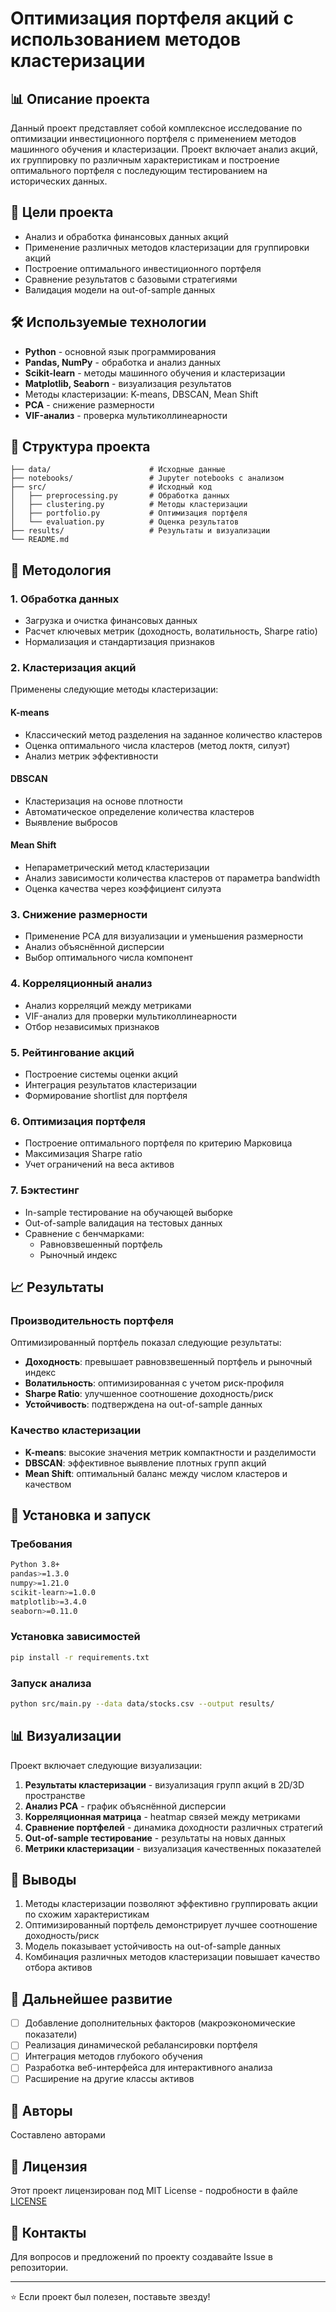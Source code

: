 # Оптимизация портфеля акций с использованием методов кластеризации

## 📊 Описание проекта

Данный проект представляет собой комплексное исследование по оптимизации инвестиционного портфеля с применением методов машинного обучения и кластеризации. Проект включает анализ акций, их группировку по различным характеристикам и построение оптимального портфеля с последующим тестированием на исторических данных.

## 🎯 Цели проекта

- Анализ и обработка финансовых данных акций
- Применение различных методов кластеризации для группировки акций
- Построение оптимального инвестиционного портфеля
- Сравнение результатов с базовыми стратегиями
- Валидация модели на out-of-sample данных

## 🛠️ Используемые технологии

- **Python** - основной язык программирования
- **Pandas, NumPy** - обработка и анализ данных
- **Scikit-learn** - методы машинного обучения и кластеризации
- **Matplotlib, Seaborn** - визуализация результатов
- Методы кластеризации: K-means, DBSCAN, Mean Shift
- **PCA** - снижение размерности
- **VIF-анализ** - проверка мультиколлинеарности

## 📁 Структура проекта

```
├── data/                      # Исходные данные
├── notebooks/                 # Jupyter notebooks с анализом
├── src/                       # Исходный код
│   ├── preprocessing.py       # Обработка данных
│   ├── clustering.py          # Методы кластеризации
│   ├── portfolio.py           # Оптимизация портфеля
│   └── evaluation.py          # Оценка результатов
├── results/                   # Результаты и визуализации
└── README.md
```

## 🔬 Методология

### 1. Обработка данных
- Загрузка и очистка финансовых данных
- Расчет ключевых метрик (доходность, волатильность, Sharpe ratio)
- Нормализация и стандартизация признаков

### 2. Кластеризация акций

Применены следующие методы кластеризации:

#### K-means
- Классический метод разделения на заданное количество кластеров
- Оценка оптимального числа кластеров (метод локтя, силуэт)
- Анализ метрик эффективности

#### DBSCAN
- Кластеризация на основе плотности
- Автоматическое определение количества кластеров
- Выявление выбросов

#### Mean Shift
- Непараметрический метод кластеризации
- Анализ зависимости количества кластеров от параметра bandwidth
- Оценка качества через коэффициент силуэта

### 3. Снижение размерности
- Применение PCA для визуализации и уменьшения размерности
- Анализ объяснённой дисперсии
- Выбор оптимального числа компонент

### 4. Корреляционный анализ
- Анализ корреляций между метриками
- VIF-анализ для проверки мультиколлинеарности
- Отбор независимых признаков

### 5. Рейтингование акций
- Построение системы оценки акций
- Интеграция результатов кластеризации
- Формирование shortlist для портфеля

### 6. Оптимизация портфеля
- Построение оптимального портфеля по критерию Марковица
- Максимизация Sharpe ratio
- Учет ограничений на веса активов

### 7. Бэктестинг
- In-sample тестирование на обучающей выборке
- Out-of-sample валидация на тестовых данных
- Сравнение с бенчмарками:
  - Равновзвешенный портфель
  - Рыночный индекс

## 📈 Результаты

### Производительность портфеля

Оптимизированный портфель показал следующие результаты:

- **Доходность**: превышает равновзвешенный портфель и рыночный индекс
- **Волатильность**: оптимизированная с учетом риск-профиля
- **Sharpe Ratio**: улучшенное соотношение доходность/риск
- **Устойчивость**: подтверждена на out-of-sample данных

### Качество кластеризации

- **K-means**: высокие значения метрик компактности и разделимости
- **DBSCAN**: эффективное выявление плотных групп акций
- **Mean Shift**: оптимальный баланс между числом кластеров и качеством

## 🚀 Установка и запуск

### Требования
```bash
Python 3.8+
pandas>=1.3.0
numpy>=1.21.0
scikit-learn>=1.0.0
matplotlib>=3.4.0
seaborn>=0.11.0
```

### Установка зависимостей
```bash
pip install -r requirements.txt
```

### Запуск анализа
```bash
python src/main.py --data data/stocks.csv --output results/
```

## 📊 Визуализации

Проект включает следующие визуализации:

1. **Результаты кластеризации** - визуализация групп акций в 2D/3D пространстве
2. **Анализ PCA** - график объяснённой дисперсии
3. **Корреляционная матрица** - heatmap связей между метриками
4. **Сравнение портфелей** - динамика доходности различных стратегий
5. **Out-of-sample тестирование** - результаты на новых данных
6. **Метрики кластеризации** - визуализация качественных показателей

## 📝 Выводы

1. Методы кластеризации позволяют эффективно группировать акции по схожим характеристикам
2. Оптимизированный портфель демонстрирует лучшее соотношение доходность/риск
3. Модель показывает устойчивость на out-of-sample данных
4. Комбинация различных методов кластеризации повышает качество отбора активов

## 🔮 Дальнейшее развитие

- [ ] Добавление дополнительных факторов (макроэкономические показатели)
- [ ] Реализация динамической ребалансировки портфеля
- [ ] Интеграция методов глубокого обучения
- [ ] Разработка веб-интерфейса для интерактивного анализа
- [ ] Расширение на другие классы активов

## 👥 Авторы

Составлено авторами

## 📄 Лицензия

Этот проект лицензирован под MIT License - подробности в файле [LICENSE](LICENSE)

## 📧 Контакты

Для вопросов и предложений по проекту создавайте Issue в репозитории.

---

⭐ Если проект был полезен, поставьте звезду!
